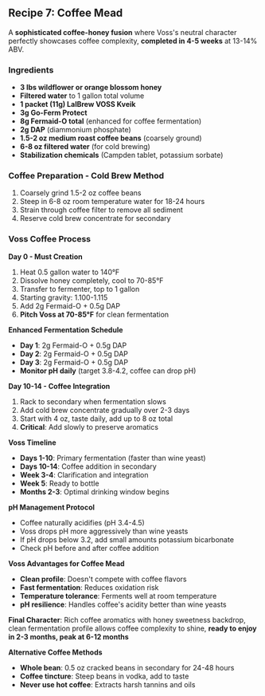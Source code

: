 ## Recipe 7: Coffee Mead

A **sophisticated coffee-honey fusion** where Voss's neutral character perfectly showcases coffee complexity, **completed in 4-5 weeks** at 13-14% ABV.

### Ingredients
- **3 lbs wildflower or orange blossom honey**
- **Filtered water** to 1 gallon total volume
- **1 packet (11g) LalBrew VOSS Kveik**
- **3g Go-Ferm Protect**
- **8g Fermaid-O total** (enhanced for coffee fermentation)
- **2g DAP** (diammonium phosphate)
- **1.5-2 oz medium roast coffee beans** (coarsely ground)
- **6-8 oz filtered water** (for cold brewing)
- **Stabilization chemicals** (Campden tablet, potassium sorbate)

### Coffee Preparation - Cold Brew Method
1. Coarsely grind 1.5-2 oz coffee beans
2. Steep in 6-8 oz room temperature water for 18-24 hours
3. Strain through coffee filter to remove all sediment
4. Reserve cold brew concentrate for secondary

### Voss Coffee Process
**Day 0 - Must Creation**
1. Heat 0.5 gallon water to 140°F
2. Dissolve honey completely, cool to 70-85°F
3. Transfer to fermenter, top to 1 gallon
4. Starting gravity: 1.100-1.115
5. Add 2g Fermaid-O + 0.5g DAP
6. **Pitch Voss at 70-85°F** for clean fermentation

**Enhanced Fermentation Schedule**
- **Day 1**: 2g Fermaid-O + 0.5g DAP
- **Day 2**: 2g Fermaid-O + 0.5g DAP
- **Day 3**: 2g Fermaid-O + 0.5g DAP
- **Monitor pH daily** (target 3.8-4.2, coffee can drop pH)

**Day 10-14 - Coffee Integration**
1. Rack to secondary when fermentation slows
2. Add cold brew concentrate gradually over 2-3 days
3. Start with 4 oz, taste daily, add up to 8 oz total
4. **Critical**: Add slowly to preserve aromatics

**Voss Timeline**
- **Days 1-10**: Primary fermentation (faster than wine yeast)
- **Days 10-14**: Coffee addition in secondary
- **Week 3-4**: Clarification and integration
- **Week 5**: Ready to bottle
- **Months 2-3**: Optimal drinking window begins

**pH Management Protocol**
- Coffee naturally acidifies (pH 3.4-4.5)
- Voss drops pH more aggressively than wine yeasts
- If pH drops below 3.2, add small amounts potassium bicarbonate
- Check pH before and after coffee addition

**Voss Advantages for Coffee Mead**
- **Clean profile**: Doesn't compete with coffee flavors
- **Fast fermentation**: Reduces oxidation risk
- **Temperature tolerance**: Ferments well at room temperature
- **pH resilience**: Handles coffee's acidity better than wine yeasts

**Final Character**: Rich coffee aromatics with honey sweetness backdrop, clean fermentation profile allows coffee complexity to shine, **ready to enjoy in 2-3 months, peak at 6-12 months**

**Alternative Coffee Methods**
- **Whole bean**: 0.5 oz cracked beans in secondary for 24-48 hours
- **Coffee tincture**: Steep beans in vodka, add to taste
- **Never use hot coffee**: Extracts harsh tannins and oils